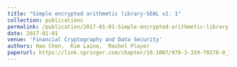 ```yaml
---
title: "Simple encrypted arithmetic library-SEAL v2. 1"
collection: publications
permalink: /publication/2017-01-01-Simple-encrypted-arithmetic-library-SEAL-v2-1
date: 2017-01-01
venue: 'Financial Cryptography and Data Security'
authors: Hao Chen,  Kim Laine,  Rachel Player
paperurl: https://link.springer.com/chapter/10.1007/978-3-319-70278-0_1
---
```

